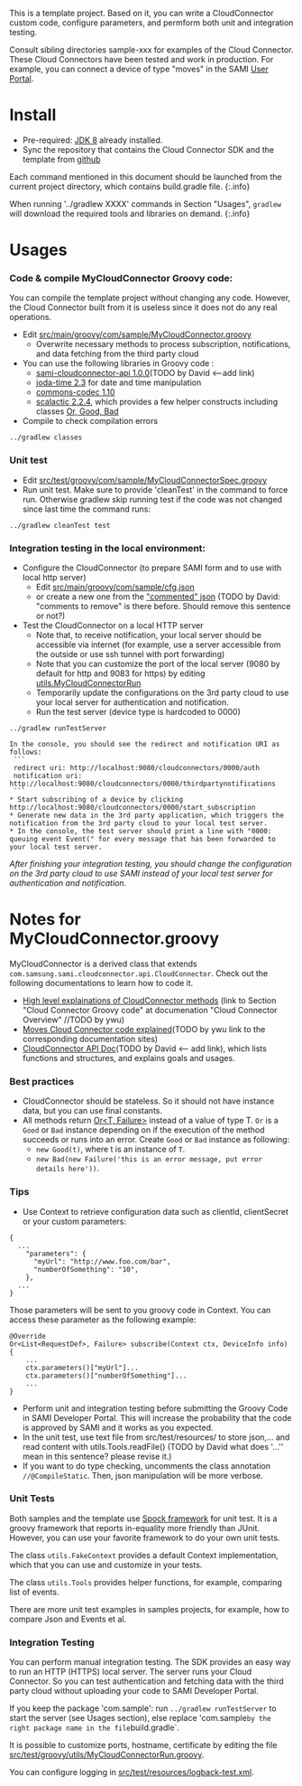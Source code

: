 This is a template project. Based on it, you can write a CloudConnector custom code, configure parameters, and permform both unit and integration testing. 

Consult sibling directories sample-xxx for examples of the Cloud Connector. These Cloud Connectors have been tested and work in production. For example, you can connect a device of type "moves" in the SAMI [User Portal](https://portal.samsungsami.io).

# Install

* Pre-required: [JDK 8](http://www.oracle.com/technetwork/java/javase/downloads/index.html) already installed. 
* Sync the repository that contains the Cloud Connector SDK and the template from [github](https://github.com/samsungsamiio/sami-cloudconnector-sdk)

Each command mentioned in this document should be launched from the current project directory, which contains build.gradle file. 
{:.info}

When running '../gradlew XXXX' commands in Section "Usages", `gradlew` will download the required tools and libraries on demand.
{:.info}

# Usages

### Code & compile MyCloudConnector Groovy code:
You can compile the template project without changing any code. However, the Cloud Connector built from it is useless since it does not do any real operations.

 * Edit [src/main/groovy/com/sample/MyCloudConnector.groovy](src/main/groovy/com/sample/MyCloudConnector.groovy)
    * Overwrite necessary methods to process subscription, notifications, and data fetching from the third party cloud
 * You can use the following libraries in Groovy code :
    * [sami-cloudconnector-api 1.0.0]()(TODO by David  <--add link)
    * [joda-time 2.3](http://www.joda.org/joda-time/apidocs/index.html) for date and time manipulation
    * [commons-codec 1.10](https://commons.apache.org/proper/commons-codec/archives/1.10/apidocs/index.html)
    * [scalactic 2.2.4](http://www.scalactic.org/), which provides a few helper constructs including classes [Or, Good, Bad](http://www.scalactic.org/user_guide/OrAndEvery)
  * Compile to check compilation errors
  ```
  ../gradlew classes
  ```

### Unit test

 * Edit [src/test/groovy/com/sample/MyCloudConnectorSpec.groovy](src/test/groovy/com/sample/MyCloudConnectorSpec.groovy)
 * Run unit test. Make sure to provide 'cleanTest' in the command to force run. Otherwise gradlew skip running test if the code was not changed since last time the command runs:
  ```
  ../gradlew cleanTest test
  ```

### Integration testing in the local environment:

 * Configure the CloudConnector (to prepare SAMI form and  to use with local http server)
    * Edit [src/main/groovy/com/sample/cfg.json](src/main/groovy/com/sample/cfg.json)
    * or create a new one from the ["commented" json](src/main/groovy/com/sample/cfg.json.sample) (TODO by David: "comments to remove" is there before. Should remove this sentence or not?)
 * Test the CloudConnector on a local HTTP server
    * Note that, to receive notification, your local server should be accessible via internet (for example, use a server accessible from the outside or use ssh tunnel with port forwarding)
    * Note that you can customize the port of the local server (9080 by default for http and 9083 for https) by editing [utils.MyCloudConnectorRun](src/test/groovy/utils/MyCloudConnectorRun.groovy)
    * Temporarily update the configurations on the 3rd party cloud to use your local server for authentication and notification.
    * Run the test server (device type is hardcoded to 0000)
  ```
  ../gradlew runTestServer
  ```
    In the console, you should see the redirect and notification URI as follows:
     ```
     redirect uri: http://localhost:9080/cloudconnectors/0000/auth
     notification uri: http://localhost:9080/cloudconnectors/0000/thirdpartynotifications
     ```
    * Start subscribing of a device by clicking http://localhost:9080/cloudconnectors/0000/start_subscription
    * Generate new data in the 3rd party application, which triggers the notification from the 3rd party cloud to your local test server.
    * In the console, the test server should print a line with "0000: queuing event Event(" for every message that has been forwarded to your local test server.

*After finishing your integration testing, you should change the configuration on the 3rd party cloud to use SAMI instead of your local test server for authentication and notification.*

# Notes for MyCloudConnector.groovy

MyCloudConnector is a derived class that extends `com.samsung.sami.cloudconnector.api.CloudConnector`. Check out the following documentations to learn how to code it.

 * [High level explainations of CloudConnector methods]() (link to Section "Cloud Connector Groovy code" at documenation "Cloud Connector Overview" //TODO by ywu)
 * [Moves Cloud Connector code explained]()(TODO by ywu link to the corresponding documentation sites)
 * [CloudConnector API Doc]()(TODO by David <-- add link), which lists functions and structures, and explains goals and usages.

### Best practices

 * CloudConnector should be stateless. So it should not have instance data, but you can use final constants.
 * All methods return [Or<T, Failure\>](http://doc.scalatest.org/2.2.4/index.html#org.scalactic.Or) instead of a value of type T. `Or` is a `Good` or `Bad` instance depending on if the execution of the method succeeds or runs into an error. Create `Good` or `Bad` instance as following: 
    * `new Good(t)`, where t is an instance of `T`.
    * `new Bad(new Failure('this is an error message, put error details here'))`.

### Tips

* Use Context to retrieve configuration data such as clientId, clientSecret or your custom parameters:
```
{
  ...
    "parameters": {
      "myUrl": "http://www.foo.com/bar",
      "numberOfSomething": "10",
    },
  ...
}
```
  Those parameters will be sent to you groovy code in Context. You can access these parameter as the following example:
```
@Override
Or<List<RequestDef>, Failure> subscribe(Context ctx, DeviceInfo info) {
    ...
    ctx.parameters()["myUrl"]...
    ctx.parameters()["numberOfSomething"]...
    ...
}
```
* Perform unit and integration testing before submitting the Groovy Code in SAMI Developer Portal. This will increase the probability that the code is approved by SAMI and it works as you expected. 
* In the unit test, use text file from src/test/resources/<package> to store json,... and read content with utils.Tools.readFile() (TODO by David what does '...'' mean in this sentence? please revise it.)
* If you want to do type checking, uncomments the class annotation `//@CompileStatic`. Then, json manipulation will be more verbose.

### Unit Tests

Both samples and the template use [Spock framework](http://spockframework.github.io/spock/docs/1.0/index.html) for unit test. It is a groovy framework that reports in-equality more friendly than JUnit. However, you can use your favorite framework to do your own unit tests.

The class `utils.FakeContext` provides a default Context implementation, which that you can use and customize in your tests.

The class `utils.Tools` provides helper functions, for example, comparing list of events.

There are more unit test examples in samples projects, for example, how to compare Json and Events et al.

### Integration Testing

You can perform manual integration testing. The SDK provides an easy way to run an HTTP (HTTPS) local server. The server runs your Cloud Connector. So you can test authentication and fetching data with the third party cloud without uploading your code to SAMI Developer Portal.

If you keep the package 'com.sample': run `../gradlew runTestServer` to start the server (see Usages section), else replace 'com.sample` by the right package name in the file `build.gradle`.

It is possible to customize ports, hostname, certificate by editing the file [src/test/groovy/utils/MyCloudConnectorRun.groovy](src/test/groovy/utils/MyCloudConnectorRun.groovy).

You can configure logging in [src/test/resources/logback-test.xml](src/test/resources/logback-test.xml).
